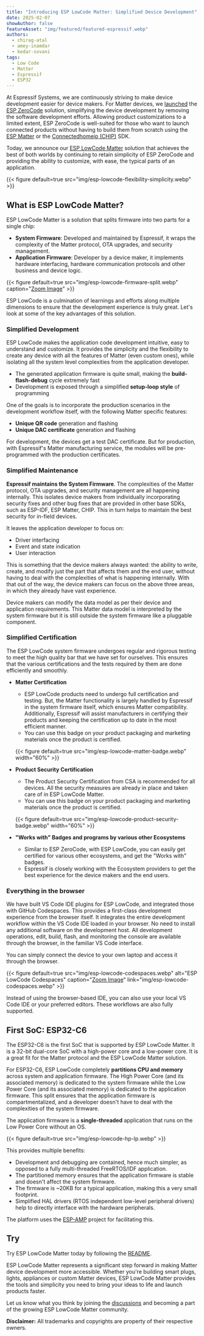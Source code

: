 ```yaml
---
title: "Introducing ESP LowCode Matter: Simplified Device Development"
date: 2025-02-07
showAuthor: false
featureAsset: "img/featured/featured-espressif.webp"
authors:
  - chirag-atal
  - amey-inamdar
  - kedar-sovani
tags:
  - Low Code
  - Matter
  - Espressif
  - ESP32
---
```


At Espressif Systems, we are continuously striving to make device development easier for device makers. For Matter devices, we [launched](https://developer.espressif.com/blog/announcing-esp-zerocode/) the [ESP ZeroCode](https://zerocode.espressif.com/) solution, simplifying the device development by removing the software development efforts. Allowing product customizations to a limited extent, ESP ZeroCode is well-suited for those who want to launch connected products without having to build them from scratch using the [ESP Matter](https://github.com/espressif/esp-matter) or the [Connectedhomeip (CHIP)](https://github.com/project-chip/connectedhomeip) SDK.

Today, we announce our [ESP LowCode Matter](https://github.com/espressif/esp-lowcode-matter) solution that achieves the best of both worlds by continuing to retain simplicity of ESP ZeroCode and providing the ability to customize, with ease, the typical parts of an application.

{{< figure
    default=true
    src="img/esp-lowcode-flexibility-simplicity.webp"
    >}}

## What is ESP LowCode Matter?

ESP LowCode Matter is a solution that splits firmware into two parts for a single chip:

- **System Firmware**: Developed and maintained by Espressif, it wraps the complexity of the Matter protocol, OTA upgrades, and security management.
- **Application Firmware**: Developer by a device maker, it implements hardware interfacing, hardware communication protocols and other business and device logic.

{{< figure
    default=true
    src="img/esp-lowcode-firmware-split.webp"
    caption="[Zoom Image](img/esp-lowcode-firmware-split.webp)"
    >}}

ESP LowCode is a culmination of learnings and efforts along multiple dimensions to ensure that the development experience is truly great. Let's look at some of the key advantages of this solution.

### Simplified Development

ESP LowCode makes the application code development intuitive, easy to understand and customize. It provides the simplicity and the flexibility to create any device with all the features of Matter (even custom ones), while isolating all the system level complexities from the application developer.

* The generated application firmware is quite small, making the **build-flash-debug** cycle extremely fast
* Development is exposed through a simplified **setup-loop style** of programming

One of the goals is to incorporate the production scenarios in the development workflow itself, with the following Matter specific features:

* **Unique QR code** generation and flashing
* **Unique DAC certificate** generation and flashing

For development, the devices get a test DAC certificate. But for production, with Espressif's Matter manufacturing service, the modules will be pre-programmed with the production certificates.

### Simplified Maintenance

**Espressif maintains the System Firmware**. The complexities of the Matter protocol, OTA upgrades, and security management are all happening internally. This isolates device makers from individually incorporating security fixes and other bug fixes that are provided in other base SDKs, such as ESP-IDF, ESP Matter, CHIP. This in turn helps to maintain the best security for in-field devices.

It leaves the application developer to focus on:

* Driver interfacing
* Event and state indication
* User interaction

This is something that the device makers always wanted: the ability to write, create, and modify just the part that affects them and the end user, without having to deal with the complexities of what is happening internally. With that out of the way, the device makers can focus on the above three areas, in which they already have vast experience.

Device makers can modify the data model as per their device and application requirements. This Matter data model is interpreted by the system firmware but it is still outside the system firmware like a pluggable component.

### Simplified Certification

The ESP LowCode system firmware undergoes regular and rigorous testing to meet the high quality bar that we have set for ourselves. This ensures that the various certifications and the tests required by them are done efficiently and smoothly.

* **Matter Certification**
  * ESP LowCode products need to undergo full certification and testing. But, the Matter functionality is largely handled by Espressif in the system firmware itself, which ensures Matter compatibility. Additionally, Espressif will assist manufacturers in certifying their products and keeping the certification up to date in the most efficient manner.
  * You can use this badge on your product packaging and marketing materials once the product is certified.

  {{< figure
      default=true
      src="img/esp-lowcode-matter-badge.webp"
      width="60%"
      >}}

* **Product Security Certification**
  * The Product Security Certification from CSA is recommended for all devices. All the security measures are already in place and taken care of in ESP LowCode Matter.
  * You can use this badge on your product packaging and marketing materials once the product is certified.

  {{< figure
      default=true
      src="img/esp-lowcode-product-security-badge.webp"
      width="60%"
      >}}

* **"Works with" Badges and programs by various other Ecosystems**
  * Similar to ESP ZeroCode, with ESP LowCode, you can easily get certified for various other ecosystems, and get the "Works with" badges.
  * Espressif is closely working with the Ecosystem providers to get the best experience for the device makers and the end users.

### Everything in the browser

We have built VS Code IDE plugins for ESP LowCode, and integrated those with GitHub Codespaces. This provides a first-class development experience from the browser itself. It integrates the entire development workflow within the VS Code IDE loaded in your browser. No need to install any additional software on the development host. All development operations, edit, build, flash, and monitoring the console are available through the browser, in the familiar VS Code interface.

You can simply connect the device to your own laptop and access it through the browser.

{{< figure
    default=true
    src="img/esp-lowcode-codespaces.webp"
    alt="ESP LowCode Codespaces"
    caption="[Zoom Image](img/esp-lowcode-codespaces.webp)"
    link="img/esp-lowcode-codespaces.webp"
    >}}

Instead of using the browser-based IDE, you can also use your local VS Code IDE or your preferred editors. These workflows are also fully supported.

## First SoC: ESP32-C6

The ESP32-C6 is the first SoC that is supported by ESP LowCode Matter. It is a 32-bit dual-core SoC with a high-power core and a low-power core. It is a great fit for the Matter protocol and the ESP LowCode Matter solution.

For ESP32-C6, ESP LowCode completely **partitions CPU and memory** across system and application firmware. The High Power Core (and its associated memory) is dedicated to the system firmware while the Low Power Core (and its associated memory) is dedicated to the application firmware. This split ensures that the application firmware is compartmentalized, and a developer doesn't have to deal with the complexities of the system firmware.

The application firmware is a **single-threaded** application that runs on the Low Power Core without an OS.

{{< figure
    default=true
    src="img/esp-lowcode-hp-lp.webp"
    >}}

This provides multiple benefits:

* Development and debugging are contained, hence much simpler, as opposed to a fully multi-threaded FreeRTOS/IDF application.
* The partitioned memory ensures that the application firmware is stable and doesn't affect the system firmware.
* The firmware is ~20KB for a typical application, making this a very small footprint.
* Simplified HAL drivers (RTOS independent low-level peripheral drivers) help to directly interface with the hardware peripherals.

The platform uses the [ESP-AMP](https://github.com/espressif/esp-amp) project for facilitating this.

## Try

Try ESP LowCode Matter today by following the [README](https://github.com/espressif/esp-lowcode-matter).

ESP LowCode Matter represents a significant step forward in making Matter device development more accessible. Whether you're building smart plugs, lights, appliances or custom Matter devices, ESP LowCode Matter provides the tools and simplicity you need to bring your ideas to life and launch products faster.

Let us know what you think by joining the [discussions](https://github.com/espressif/esp-lowcode-matter/discussions) and becoming a part of the growing ESP LowCode Matter community.

**Disclaimer:** All trademarks and copyrights are property of their respective owners.
